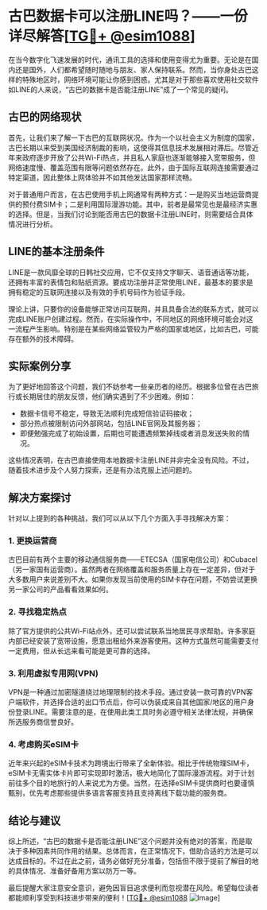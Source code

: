 # 古巴数据卡可以注册LINE吗？——一份详尽解答[[TG💪+ @esim1088](https://t.me/s/esim1088)]

在当今数字化飞速发展的时代，通讯工具的选择和使用变得尤为重要。无论是在国内还是国外，人们都希望随时随地与朋友、家人保持联系。然而，当你身处古巴这样的特殊地区时，网络环境可能让你感到困惑。尤其是对于那些喜欢使用社交软件如LINE的人来说，“古巴的数据卡是否能注册LINE”成了一个常见的疑问。

## 古巴的网络现状

首先，让我们来了解一下古巴的互联网状况。作为一个以社会主义为制度的国家，古巴长期以来受到美国经济制裁的影响，这使得其信息技术发展相对滞后。尽管近年来政府逐步开放了公共Wi-Fi热点，并且私人家庭也逐渐能够接入宽带服务，但网络速度慢、覆盖范围有限等问题依然存在。此外，由于国际互联网连接需要通过特定渠道，因此整体上网体验并不如其他发达国家那样流畅。

对于普通用户而言，在古巴使用手机上网通常有两种方式：一是购买当地运营商提供的预付费SIM卡；二是利用国际漫游功能。其中，前者是最常见也是最经济实惠的选择。但是，当我们讨论到能否用古巴的数据卡注册LINE时，则需要结合具体情况进行分析。

## LINE的基本注册条件

LINE是一款风靡全球的日韩社交应用，它不仅支持文字聊天、语音通话等功能，还拥有丰富的表情包和贴纸资源。要成功注册并正常使用LINE，最基本的要求是拥有稳定的互联网连接以及有效的手机号码作为验证手段。

理论上讲，只要你的设备能够正常访问互联网，并且具备合法的联系方式，就可以完成LINE账户创建过程。然而，在实际操作中，不同地区的网络环境可能会对这一流程产生影响。特别是在某些网络监管较为严格的国家或地区，比如古巴，可能存在额外的技术障碍。

## 实际案例分享

为了更好地回答这个问题，我们不妨参考一些亲历者的经历。根据多位曾在古巴旅行或长期居住的朋友反馈，他们确实遇到了不少困难。例如：

- 数据卡信号不稳定，导致无法顺利完成短信验证码接收；
- 部分热点被限制访问外部网站，包括LINE官网及其服务器；
- 即便勉强完成了初始设置，后期也可能遭遇频繁掉线或者消息发送失败的情况。

这些情况表明，在古巴直接使用本地数据卡注册LINE并非完全没有风险。不过，随着技术进步及个人努力探索，还是有办法克服上述问题的。

## 解决方案探讨

针对以上提到的各种挑战，我们可以从以下几个方面入手寻找解决方案：

### 1. 更换运营商
古巴目前有两个主要的移动通信服务商——ETECSA（国家电信公司）和Cubacel（另一家国有运营商）。虽然两者在网络覆盖和服务质量上存在一定差异，但对于大多数用户来说差别不大。如果你发现当前使用的SIM卡存在问题，不妨尝试更换另一家公司的产品看看效果如何。

### 2. 寻找稳定热点
除了官方提供的公共Wi-Fi站点外，还可以尝试联系当地居民寻求帮助。许多家庭内部已经安装了宽带设施，愿意出租给外来游客使用。这种方式虽然可能需要支付一定费用，但从长远来看可能是更可靠的选择。

### 3. 利用虚拟专用网(VPN)
VPN是一种通过加密隧道绕过地理限制的技术手段。通过安装一款可靠的VPN客户端软件，并选择合适的出口节点后，你可以伪装成来自其他国家/地区的用户身份登录LINE。需要注意的是，在使用此类工具时务必遵守相关法律法规，并确保所选服务商信誉良好。

### 4. 考虑购买eSIM卡
近年来兴起的eSIM卡技术为跨境出行带来了全新体验。相比于传统物理SIM卡，eSIM卡无需实体卡片即可实现即时激活，极大地简化了国际漫游流程。对于计划前往多个目的地旅行的人来说尤为方便。当然，在选择eSIM卡提供商时也要谨慎甄别，优先考虑那些提供多语言客服支持且支持离线下载功能的服务商。

## 结论与建议

综上所述，“古巴的数据卡是否能注册LINE”这个问题并没有绝对的答案，而是取决于多种因素共同作用的结果。总体而言，在正常情况下，借助合适的方法是可以达成目标的。不过在此之前，请务必做好充分准备，包括但不限于提前了解目的地的具体情况、准备好备用方案以防万一等。

最后提醒大家注意安全意识，避免因盲目追求便利而忽视潜在风险。希望每位读者都能顺利享受到科技进步带来的便利！[[TG💪+ @esim1088](https://t.me/s/esim1088) ![Image](https://i.postimg.cc/4NQfJmqS/Snipaste-2025-05-13-00-14-12.png)]